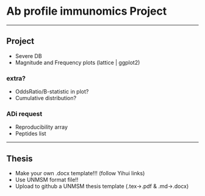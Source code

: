 # Ab profile immunomics Project

---

## Project

- Severe DB
- Magnitude and Frequency plots (lattice | ggplot2)

### extra?
- OddsRatio/B-statistic in plot?
- Cumulative distribution?

### ADi request

- Reproducibility array
- Peptides list

---

## Thesis

- Make your own .docx template!!! (follow Yihui links)
- Use UNMSM format file!!
- Upload to github a UNMSM thesis template (.tex->.pdf & .md->.docx)
